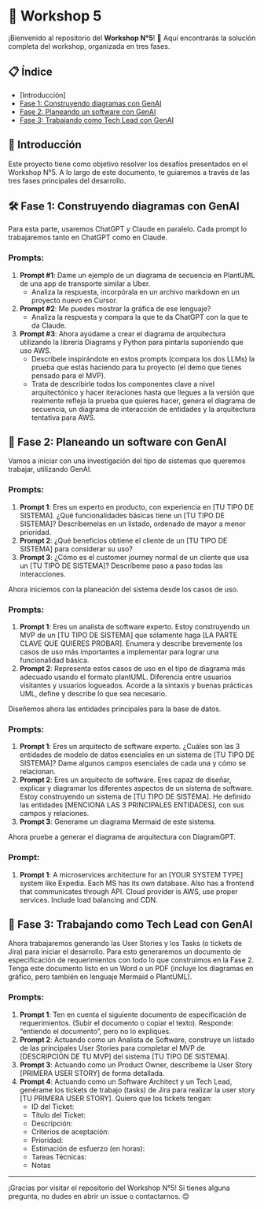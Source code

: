 # 🚀 Workshop 5

¡Bienvenido al repositorio del **Workshop N°5**! 🎉 Aquí encontrarás la solución completa del workshop, organizada en tres fases.

## 📋 Índice

- [Introducción]
- [Fase 1: Construyendo diagramas con GenAI](FaseN1)
- [Fase 2: Planeando un software con GenAI](FaseN2)
- [Fase 3: Trabajando como Tech Lead con GenAI](FaseN3)

## 🌟 Introducción

Este proyecto tiene como objetivo resolver los desafíos presentados en el Workshop N°5. A lo largo de este documento, te guiaremos a través de las tres fases principales del desarrollo.

## 🛠️ Fase 1: Construyendo diagramas con GenAI

Para esta parte, usaremos ChatGPT y Claude en paralelo. Cada prompt lo trabajaremos tanto en ChatGPT como en Claude.

### Prompts:

1. **Prompt #1**: Dame un ejemplo de un diagrama de secuencia en PlantUML de una app de transporte similar a Uber.
    - Analiza la respuesta, incorpórala en un archivo markdown en un proyecto nuevo en Cursor.
2. **Prompt #2**: Me puedes mostrar la gráfica de ese lenguaje?
    - Analiza la respuesta y compara la que te da ChatGPT con la que te da Claude.
3. **Prompt #3**: Ahora ayúdame a crear el diagrama de arquitectura utilizando la librería Diagrams y Python para pintarla suponiendo que uso AWS.
    - Descríbele inspirándote en estos prompts (compara los dos LLMs) la prueba que estás haciendo para tu proyecto (el demo que tienes pensado para el MVP).
    - Trata de describirle todos los componentes clave a nivel arquitectónico y hacer iteraciones hasta que llegues a la versión que realmente refleja la prueba que quieres hacer, genera el diagrama de secuencia, un diagrama de interacción de entidades y la arquitectura tentativa para AWS.

## 📝 Fase 2: Planeando un software con GenAI

Vamos a iniciar con una investigación del tipo de sistemas que queremos trabajar, utilizando GenAI.

### Prompts:

1. **Prompt 1**: Eres un experto en producto, con experiencia en [TU TIPO DE SISTEMA]. ¿Qué funcionalidades básicas tiene un [TU TIPO DE SISTEMA]? Descríbemelas en un listado, ordenado de mayor a menor prioridad.
2. **Prompt 2**: ¿Qué beneficios obtiene el cliente de un [TU TIPO DE SISTEMA] para considerar su uso?
3. **Prompt 3**: ¿Cómo es el customer journey normal de un cliente que usa un [TU TIPO DE SISTEMA]? Descríbeme paso a paso todas las interacciones.

Ahora iniciemos con la planeación del sistema desde los casos de uso.

### Prompts:

1. **Prompt 1**: Eres un analista de software experto. Estoy construyendo un MVP de un [TU TIPO DE SISTEMA] que sólamente haga [LA PARTE CLAVE QUE QUIERES PROBAR]. Enumera y describe brevemente los casos de uso más importantes a implementar para lograr una funcionalidad básica.
2. **Prompt 2**: Representa estos casos de uso en el tipo de diagrama más adecuado usando el formato plantUML. Diferencia entre usuarios visitantes y usuarios logueados. Acorde a la sintaxis y buenas prácticas UML, define y describe lo que sea necesario.

Diseñemos ahora las entidades principales para la base de datos.

### Prompts:

1. **Prompt 1**: Eres un arquitecto de software experto. ¿Cuáles son las 3 entidades de modelo de datos esenciales en un sistema de [TU TIPO DE SISTEMA]? Dame algunos campos esenciales de cada una y cómo se relacionan.
2. **Prompt 2**: Eres un arquitecto de software. Eres capaz de diseñar, explicar y diagramar los diferentes aspectos de un sistema de software. Estoy construyendo un sistema de [TU TIPO DE SISTEMA]. He definido las entidades [MENCIONA LAS 3 PRINCIPALES ENTIDADES], con sus campos y relaciones.
3. **Prompt 3**: Generame un diagrama Mermaid de este sistema.

Ahora pruebe a generar el diagrama de arquitectura con DiagramGPT.

### Prompt:

1. **Prompt 1**: A microservices architecture for an [YOUR SYSTEM TYPE] system like Expedia. Each MS has its own database. Also has a frontend that communicates through API. Cloud provider is AWS, use proper services. Include load balancing and CDN.

## 💼 Fase 3: Trabajando como Tech Lead con GenAI

Ahora trabajaremos generando las User Stories y los Tasks (o tickets de Jira) para iniciar el desarrollo. Para esto generaremos un documento de especificación de requerimientos con todo lo que construimos en la Fase 2. Tenga este documento listo en un Word o un PDF (incluye los diagramas en gráfico, pero también en lenguaje Mermaid o PlantUML).

### Prompts:

1. **Prompt 1**: Ten en cuenta el siguiente documento de especificación de requerimientos. (Subir el documento o copiar el texto). Responde: “entiendo el documento”, pero no lo expliques.
2. **Prompt 2**: Actuando como un Analista de Software, construye un listado de las principales User Stories para completar el MVP de [DESCRIPCIÓN DE TU MVP] del sistema [TU TIPO DE SISTEMA].
3. **Prompt 3**: Actuando como un Product Owner, descríbeme la User Story [PRIMERA USER STORY] de forma detallada.
4. **Prompt 4**: Actuando como un Software Architect y un Tech Lead, genérame los tickets de trabajo (tasks) de Jira para realizar la user story [TU PRIMERA USER STORY]. Quiero que los tickets tengan:
    - ID del Ticket:
    - Título del Ticket:
    - Descripción:
    - Criterios de aceptación:
    - Prioridad:
    - Estimación de esfuerzo (en horas):
    - Tareas Técnicas:
    - Notas
---

¡Gracias por visitar el repositorio del Workshop N°5! Si tienes alguna pregunta, no dudes en abrir un issue o contactarnos. 😊
